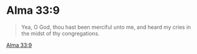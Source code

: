 # Alma 33:9

> Yea, O God, thou hast been merciful unto me, and heard my cries in the midst of thy congregations.

[Alma 33:9](https://www.churchofjesuschrist.org/study/scriptures/bofm/alma/33?lang=eng&id=p9#p9)


